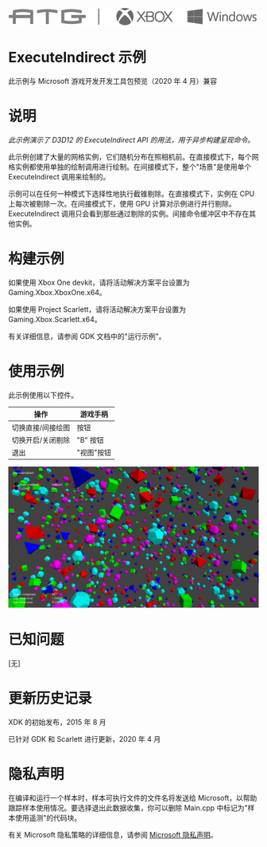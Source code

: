   ![](./media/image1.png)

#   ExecuteIndirect 示例

此示例与 Microsoft 游戏开发开发工具包预览（2020 年 4 月）兼容

# 说明

*此示例演示了 D3D12 的 ExecuteIndirect API
的用法，用于异步构建呈现命令。*

此示例创建了大量的网格实例，它们随机分布在照相机前。在直接模式下，每个网格实例都使用单独的绘制调用进行绘制。在间接模式下，整个"场景"是使用单个
ExecuteIndirect 调用来绘制的。

示例可以在任何一种模式下选择性地执行截锥剔除。在直接模式下，实例在 CPU
上每次被剔除一次。在间接模式下，使用 GPU
计算对示例进行并行剔除。ExecuteIndirect
调用只会看到那些通过剔除的实例。间接命令缓冲区中不存在其他实例。

# 构建示例

如果使用 Xbox One devkit，请将活动解决方案平台设置为
Gaming.Xbox.XboxOne.x64。

如果使用 Project Scarlett，请将活动解决方案平台设置为
Gaming.Xbox.Scarlett.x64。

有关详细信息，请参阅 GDK 文档中的"运行示例"。

# 使用示例

此示例使用以下控件。

| 操作                                   |  游戏手柄                    |
|----------------------------------------|-----------------------------|
| 切换直接/间接绘图                      |  按钮                        |
| 切换开启/关闭剔除                      |  "B" 按钮                    |
| 退出                                   |  "视图"按钮                  |

![](./media/image3.png)

# 已知问题

\[无\]

# 更新历史记录

XDK 的初始发布，2015 年 8 月

已针对 GDK 和 Scarlett 进行更新，2020 年 4 月

# 隐私声明

在编译和运行一个样本时，样本可执行文件的文件名将发送给
Microsoft，以帮助跟踪样本使用情况。要选择退出此数据收集，你可以删除
Main.cpp 中标记为"样本使用遥测"的代码块。

有关 Microsoft 隐私策略的详细信息，请参阅 [Microsoft
隐私声明](https://privacy.microsoft.com/en-us/privacystatement/)。
